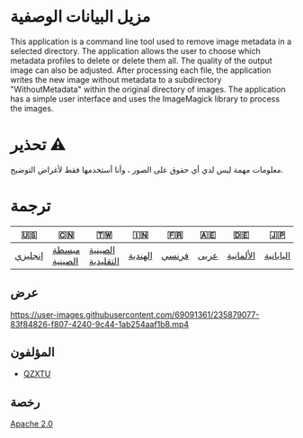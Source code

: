 # مزيل البيانات الوصفية

This application is a command line tool used to remove image metadata in a selected directory. The application allows the user to choose which metadata profiles to delete or delete them all. The quality of the output image can also be adjusted. After processing each file, the application writes the new image without metadata to a subdirectory "WithoutMetadata" within the original directory of images. The application has a simple user interface and uses the ImageMagick library to process the images.

# تحذير ⚠

معلومات مهمة ليس لدي أي حقوق على الصور ، وأنا أستخدمها فقط لأغراض التوضيح.

# ترجمة

| 🇺🇸                 | 🇨🇳                             | 🇹🇼                                 | 🇮🇳                    | 🇫🇷                  | 🇦🇪                 | 🇩🇪                      | 🇯🇵                      | 🇪🇸                      |
| -------------------- | -------------------------------- | ------------------------------------ | ----------------------- | --------------------- | -------------------- | ------------------------- | ------------------------- | ------------------------- |
| [إنجليزي](README.md) | [مبسطة الصينية](README.zh-CN.md) | [الصينية التقليدية](README.zh-TW.md) | [الهندية](README.hi.md) | [فرنسي](README.fr.md) | [عربى](README.ar.md) | [الألمانية](README.de.md) | [اليابانية](README.ja.md) | [الأسبانية](README.es.md) |

## عرض

<https://user-images.githubusercontent.com/69091361/235879077-83f84826-f807-4240-9c44-1ab254aaf1b8.mp4>

## المؤلفون

-   [QZXTU](https://www.github.com/qzxtu)

## رخصة

[Apache 2.0](https://choosealicense.com/licenses/apache-2.0/)
